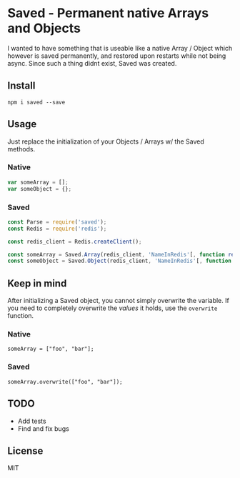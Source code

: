 # Saved - Permanent native Arrays and Objects


I wanted to have something that is useable like a native Array / Object
which however is saved permanently, and restored upon restarts while
not being async. Since such a thing didnt exist, Saved was created.

## Install

```
npm i saved --save
```

## Usage

Just replace the initialization of your Objects / Arrays w/ the Saved methods.

### Native

```js
var someArray = [];
var someObject = {};
```

### Saved

```js
const Parse = require('saved');
const Redis = require('redis');

const redis_client = Redis.createClient();

const someArray = Saved.Array(redis_client, 'NameInRedis'[, function ready(err){}]);
const someObject = Saved.Object(redis_client, 'NameInRedis'[, function ready(err){}]);
```

## Keep in mind

After initializing a Saved object, you cannot simply overwrite the variable.
If you need to completely overwrite the *values* it holds, use the `overwrite` function.

### Native
```
someArray = ["foo", "bar"];
```

### Saved
```
someArray.overwrite(["foo", "bar"]);
```

## TODO
- Add tests
- Find and fix bugs

## License

MIT